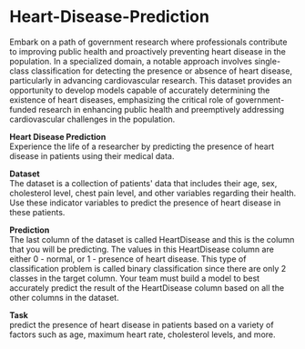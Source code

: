 # Heart-Disease-Prediction
Embark on a path of government research where professionals contribute to improving public health and proactively preventing heart disease in the population. In a specialized domain, a notable approach involves single-class classification for detecting the presence or absence of heart disease, particularly in advancing cardiovascular research. This dataset provides an opportunity to develop models capable of accurately determining the existence of heart diseases, emphasizing the critical role of government-funded research in enhancing public health and preemptively addressing cardiovascular challenges in the population.

**Heart Disease Prediction** <br />
Experience the life of a researcher by predicting the presence of heart disease in patients using their medical data.

**Dataset** <br />
The dataset is a collection of patients' data that includes their age, sex, cholesterol level, chest pain level, and other variables regarding their health. Use these indicator variables to predict the presence of heart disease in these patients.

**Prediction** <br />
The last column of the dataset is called HeartDisease and this is the column that you will be predicting. The values in this HeartDisease column are either 0 - normal, or 1 - presence of heart disease. This type of classification problem is called binary classification since there are only 2 classes in the target column. Your team must build a model to best accurately predict the result of the HeartDisease column based on all the other columns in the dataset.

**Task** <br />
predict the presence of heart disease in patients based on a variety of factors such as age, maximum heart rate, cholesterol levels, and more.

